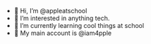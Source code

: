 - 👋 Hi, I’m @appleatschool
- 👀 I’m interested in anything tech.
- 🌱 I’m currently learning cool things at school
- 🗿 My main account is @iam4pple
<!---
appleatschool/appleatschool is a ✨ special ✨ repository because its `README.md` (this file) appears on your GitHub profile.
You can click the Preview link to take a look at your changes.
--->
